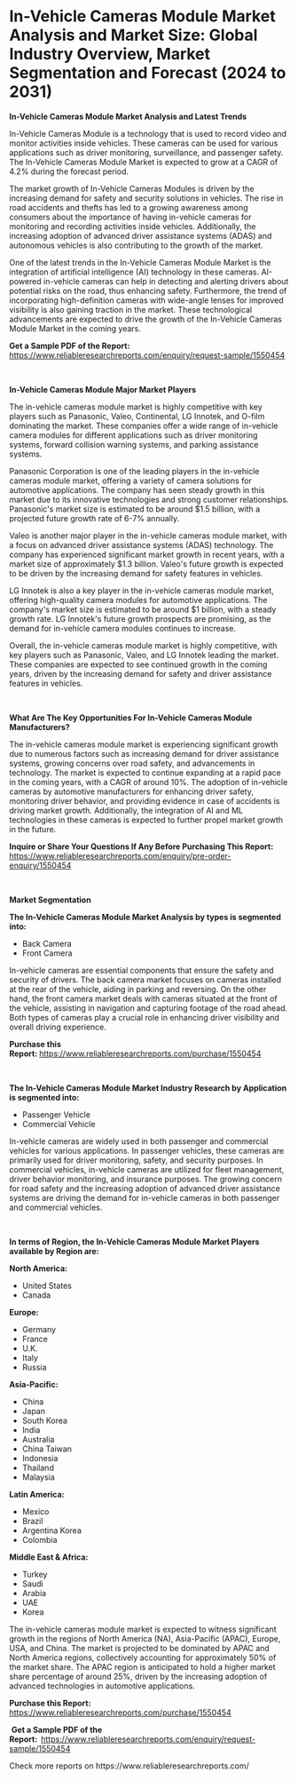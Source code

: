 <p><h1>In-Vehicle Cameras Module Market Analysis and Market Size: Global Industry Overview, Market Segmentation and Forecast (2024 to 2031)</h1></p><p><strong>In-Vehicle Cameras Module Market Analysis and Latest Trends</strong></p>
<p><p>In-Vehicle Cameras Module is a technology that is used to record video and monitor activities inside vehicles. These cameras can be used for various applications such as driver monitoring, surveillance, and passenger safety. The In-Vehicle Cameras Module Market is expected to grow at a CAGR of 4.2% during the forecast period.</p><p>The market growth of In-Vehicle Cameras Modules is driven by the increasing demand for safety and security solutions in vehicles. The rise in road accidents and thefts has led to a growing awareness among consumers about the importance of having in-vehicle cameras for monitoring and recording activities inside vehicles. Additionally, the increasing adoption of advanced driver assistance systems (ADAS) and autonomous vehicles is also contributing to the growth of the market.</p><p>One of the latest trends in the In-Vehicle Cameras Module Market is the integration of artificial intelligence (AI) technology in these cameras. AI-powered in-vehicle cameras can help in detecting and alerting drivers about potential risks on the road, thus enhancing safety. Furthermore, the trend of incorporating high-definition cameras with wide-angle lenses for improved visibility is also gaining traction in the market. These technological advancements are expected to drive the growth of the In-Vehicle Cameras Module Market in the coming years.</p></p>
<p><strong>Get a Sample PDF of the Report:&nbsp;</strong> <a href="https://www.reliableresearchreports.com/enquiry/request-sample/1550454">https://www.reliableresearchreports.com/enquiry/request-sample/1550454</a></p>
<p>&nbsp;</p>
<p><strong>In-Vehicle Cameras Module Major Market Players</strong></p>
<p><p>The in-vehicle cameras module market is highly competitive with key players such as Panasonic, Valeo, Continental, LG Innotek, and O-film dominating the market. These companies offer a wide range of in-vehicle camera modules for different applications such as driver monitoring systems, forward collision warning systems, and parking assistance systems.</p><p>Panasonic Corporation is one of the leading players in the in-vehicle cameras module market, offering a variety of camera solutions for automotive applications. The company has seen steady growth in this market due to its innovative technologies and strong customer relationships. Panasonic's market size is estimated to be around $1.5 billion, with a projected future growth rate of 6-7% annually.</p><p>Valeo is another major player in the in-vehicle cameras module market, with a focus on advanced driver assistance systems (ADAS) technology. The company has experienced significant market growth in recent years, with a market size of approximately $1.3 billion. Valeo's future growth is expected to be driven by the increasing demand for safety features in vehicles.</p><p>LG Innotek is also a key player in the in-vehicle cameras module market, offering high-quality camera modules for automotive applications. The company's market size is estimated to be around $1 billion, with a steady growth rate. LG Innotek's future growth prospects are promising, as the demand for in-vehicle camera modules continues to increase.</p><p>Overall, the in-vehicle cameras module market is highly competitive, with key players such as Panasonic, Valeo, and LG Innotek leading the market. These companies are expected to see continued growth in the coming years, driven by the increasing demand for safety and driver assistance features in vehicles.</p></p>
<p>&nbsp;</p>
<p><strong>What Are The Key Opportunities For In-Vehicle Cameras Module Manufacturers?</strong></p>
<p><p>The in-vehicle cameras module market is experiencing significant growth due to numerous factors such as increasing demand for driver assistance systems, growing concerns over road safety, and advancements in technology. The market is expected to continue expanding at a rapid pace in the coming years, with a CAGR of around 10%. The adoption of in-vehicle cameras by automotive manufacturers for enhancing driver safety, monitoring driver behavior, and providing evidence in case of accidents is driving market growth. Additionally, the integration of AI and ML technologies in these cameras is expected to further propel market growth in the future.</p></p>
<p><strong>Inquire or Share Your Questions If Any Before Purchasing This Report:</strong> <a href="https://www.reliableresearchreports.com/enquiry/pre-order-enquiry/1550454">https://www.reliableresearchreports.com/enquiry/pre-order-enquiry/1550454</a></p>
<p>&nbsp;</p>
<p><strong>Market Segmentation</strong></p>
<p><strong>The In-Vehicle Cameras Module Market Analysis by types is segmented into:</strong></p>
<p><ul><li>Back Camera</li><li>Front Camera</li></ul></p>
<p><p>In-vehicle cameras are essential components that ensure the safety and security of drivers. The back camera market focuses on cameras installed at the rear of the vehicle, aiding in parking and reversing. On the other hand, the front camera market deals with cameras situated at the front of the vehicle, assisting in navigation and capturing footage of the road ahead. Both types of cameras play a crucial role in enhancing driver visibility and overall driving experience.</p></p>
<p><strong>Purchase this Report:&nbsp;</strong><a href="https://www.reliableresearchreports.com/purchase/1550454">https://www.reliableresearchreports.com/purchase/1550454</a></p>
<p>&nbsp;</p>
<p><strong>The In-Vehicle Cameras Module Market Industry Research by Application is segmented into:</strong></p>
<p><ul><li>Passenger Vehicle</li><li>Commercial Vehicle</li></ul></p>
<p><p>In-vehicle cameras are widely used in both passenger and commercial vehicles for various applications. In passenger vehicles, these cameras are primarily used for driver monitoring, safety, and security purposes. In commercial vehicles, in-vehicle cameras are utilized for fleet management, driver behavior monitoring, and insurance purposes. The growing concern for road safety and the increasing adoption of advanced driver assistance systems are driving the demand for in-vehicle cameras in both passenger and commercial vehicles.</p></p>
<p>&nbsp;</p>
<p><strong>In terms of Region, the In-Vehicle Cameras Module Market Players available by Region are:</strong></p>
<p>
    <p> <strong> North America: </strong>
        <ul>
            <li>United States</li>
            <li>Canada</li>
        </ul>
        </p> 
    <p> <strong> Europe: </strong>
        <ul>
            <li>Germany</li>
            <li>France</li>
            <li>U.K.</li>
            <li>Italy</li>
            <li>Russia</li>
        </ul>
        </p> 
    <p> <strong> Asia-Pacific: </strong>
        <ul>
            <li>China</li>
            <li>Japan</li>
            <li>South Korea</li>
            <li>India</li>
            <li>Australia</li>
            <li>China Taiwan</li>
            <li>Indonesia</li>
            <li>Thailand</li>
            <li>Malaysia</li>
        </ul>
        </p> 
    <p> <strong> Latin America: </strong>
        <ul>
            <li>Mexico</li>
            <li>Brazil</li>
            <li>Argentina Korea</li>
            <li>Colombia</li>
        </ul>
        </p> 
    <p> <strong> Middle East & Africa: </strong>
        <ul>
            <li>Turkey</li>
            <li>Saudi</li>
            <li>Arabia</li>
            <li>UAE</li>
            <li>Korea</li>
        </ul>
    </p>
    </p>
<p><p>The in-vehicle cameras module market is expected to witness significant growth in the regions of North America (NA), Asia-Pacific (APAC), Europe, USA, and China. The market is projected to be dominated by APAC and North America regions, collectively accounting for approximately 50% of the market share. The APAC region is anticipated to hold a higher market share percentage of around 25%, driven by the increasing adoption of advanced technologies in automotive applications.</p></p>
<p><strong>Purchase this Report: </strong><a href="https://www.reliableresearchreports.com/purchase/1550454">https://www.reliableresearchreports.com/purchase/1550454</a></p>
<p>&nbsp;<strong>Get a Sample PDF of the Report:&nbsp;&nbsp;</strong><a href="https://www.reliableresearchreports.com/enquiry/request-sample/1550454">https://www.reliableresearchreports.com/enquiry/request-sample/1550454</a></p>
<p><strong></strong></p>
<p>Check more reports on https://www.reliableresearchreports.com/</p>